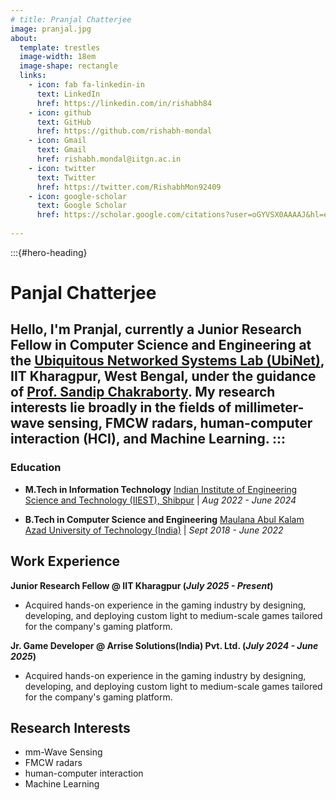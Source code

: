 ```yaml
---
# title: Pranjal Chatterjee
image: pranjal.jpg
about:
  template: trestles
  image-width: 18em
  image-shape: rectangle
  links:
    - icon: fab fa-linkedin-in
      text: LinkedIn
      href: https://linkedin.com/in/rishabh84
    - icon: github
      text: GitHub
      href: https://github.com/rishabh-mondal
    - icon: Gmail
      text: Gmail
      href: rishabh.mondal@iitgn.ac.in
    - icon: twitter
      text: Twitter
      href: https://twitter.com/RishabhMon92409
    - icon: google-scholar
      text: Google Scholar
      href: https://scholar.google.com/citations?user=oGYVSX0AAAAJ&hl=en&oi=ao
     
---
```


:::{#hero-heading}
# **Panjal Chatterjee**
Hello, I'm Pranjal, currently a Junior Research Fellow in Computer Science and Engineering at the [**Ubiquitous Networked Systems Lab (UbiNet)**](https://ubinet-iitkgp.github.io/ubinet/), IIT Kharagpur, West Bengal, under the guidance of [**Prof. Sandip Chakraborty**](https://sandipc-iitkgp.github.io/sandip-web/). My research interests lie broadly in the fields of millimeter-wave sensing, FMCW radars, human-computer interaction (HCI), and Machine Learning.
:::
---

### Education
- **M.Tech in Information Technology**
  [Indian Institute of Engineering Science and Technology (IIEST), Shibpur](https://www.iiests.ac.in/)  |  *Aug 2022 - June 2024*

- **B.Tech in Computer Science and Engineering**
  [Maulana Abul Kalam Azad University of Technology (India)](https://www.makautexam.net/) | *Sept 2018 - June 2022*
  
## Work Experience
**Junior Research Fellow @ IIT Kharagpur (_July 2025 - Present_)**
- Acquired hands-on experience in the gaming industry by designing, developing, and deploying custom light to medium-scale games tailored for the company's gaming platform.

**Jr. Game Developer @ Arrise Solutions(India) Pvt. Ltd. (_July 2024 - June 2025_)**
- Acquired hands-on experience in the gaming industry by designing, developing, and deploying custom light to medium-scale games tailored for the company's gaming platform.

## Research Interests
- mm-Wave Sensing
- FMCW radars
- human-computer interaction
- Machine Learning
